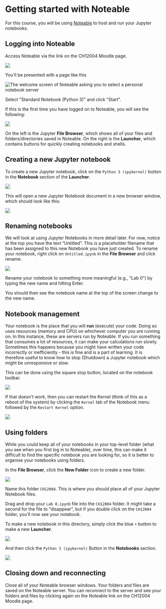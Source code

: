 # Getting started with Noteable

For this course, you will be using [Noteable](https://noteable.edina.ac.uk/launch) to host and run your Jupyter notebooks.

## Logging into Noteable

Access Noteable via the link on the CH12004 Moodle page.

![](images/noteable_widget.png)

You'll be presented with a page like this

![The welcome screen of Noteable asking you to select a personal notebook server](images/select_server.png)

Select "Standard Notebook (Python 3)" and click "Start".

If this is the first time you have logged on to Noteable, you will see the following:

![](images/jupyter_first_time.png)

On the left is the Jupyter **File Browser**, which shows all of your files and folders/directories saved in Noteable. On the right is the **Launcher**, which contains buttons for quickly creating notebooks and shells. 

## Creating a new Jupyter notebook

To create a new Jupyter notebook, click on the `Python 3 (ipykernel)` button in the **Notebook** section of the **Launcher**.

![](images/new_notebook.png)

This will open a new Jupyter Notebook document in a new browser window, which should look like this:

![](images/new_notebook_example.png)

## Renaming notebooks

We will look at using Jupyter Notebooks in more detail later. For now, notice at the top you have the text &ldquo;Untitled&rdquo;. This is a placeholder filename that has been assigned to this new Notebook you have just created. To rename your notebook, right click on `Untitled.ipynb` in the **File Browser** and click rename.

![](images/rename_notebook_dialogue.png)

Rename your notebook to something more meaningful (e.g., &ldquo;Lab 0&rdquo;) by typing the new name and hitting Enter.

You should then see the notebook name at the top of the screen change to the new name.

## Notebook management

Your notebook is the place that you will **run** (execute) your code. Doing so uses resources (memory and CPU) on whichever computer you are running on.
In this instance, these are servers run by Noteable. If you run something that consumes a lot of resources, it can make your calculations run slowly. Sometimes this happens because you might have written your code incorrectly or inefficiently - this is fine and is a part of learning. It is therefore useful to know how to stop (Shutdown) a Jupyter notebook which might be unresponsive or slow.

This can be done using the square stop button, located on the notebook toolbar.

![](images/shutdown_menu.png)


If that doesn't work, then you can restart the Kernel (think of this as a reboot of the system) by clicking the `Kernel` tab of the Notebook menu followed by the `Restart Kernel` option.

![](images/kernel_restart.png)

## Using folders

While you could keep all of your notebooks in your top-level folder (what you see when you first log in to Noteable), over time, this can make it difficult to find the specific notebook you are looking for, so it is better to organise your notebooks using folders.

In the **File Browser**, click the **New Folder** icon to create a new folder.

![](images/new_folder.png)

Name this folder `CH12004`. This is where you should place all of your Jupyter Notebook files.

Drag and drop your `Lab 0.ipynb` file into the `CH12004` folder. It might take a second for the file to "disappear", but if you double click on the `CH12004` folder, you'll now see your notebook.

To make a new notebook in this directory, simply click the blue `+` button to make a new **Launcher**.

![](images/new_launcher.png)

And then click the `Python 3 (ipykernel)` Button in the **Notebooks** section.

![](images/new_notebook.png)
## Closing down and reconnecting
Close all of your Noteable browser windows.
Your folders and files are saved on the Noteable server.
You can reconnect to the server and see your folders and files by clicking again on the Noteable link on the CH12004 Moodle page.

